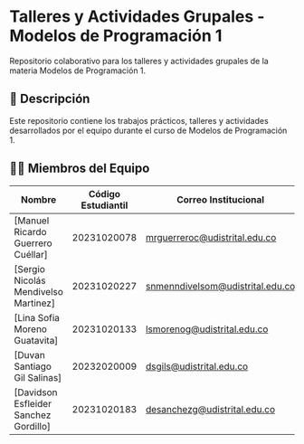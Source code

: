 # Talleres y Actividades Grupales - Modelos de Programación 1

Repositorio colaborativo para los talleres y actividades grupales de la materia Modelos de Programación 1.

## 📌 Descripción
Este repositorio contiene los trabajos prácticos, talleres y actividades desarrollados por el equipo durante el curso de Modelos de Programación 1.

## 🧑‍💻 Miembros del Equipo

| Nombre                     | Código Estudiantil  | Correo Institucional       |
|----------------------------|---------------------|----------------------------|
| [Manuel Ricardo Guerrero Cuéllar]        | 20231020078             | mrguerreroc@udistrital.edu.co        |
| [Sergio Nicolás Mendivelso Martinez]        | 20231020227             | snmenndivelsom@udistrital.edu.co        |
| [Lina Sofia Moreno Guatavita]        | 20231020133             | lsmorenog@udistrital.edu.co        |
| [Duvan Santiago Gil Salinas]        | 20232020009             | dsgils@udistrital.edu.co        |
| [Davidson Esfleider Sanchez Gordillo]        | 20231020183             | desanchezg@udistrital.edu.co        |
